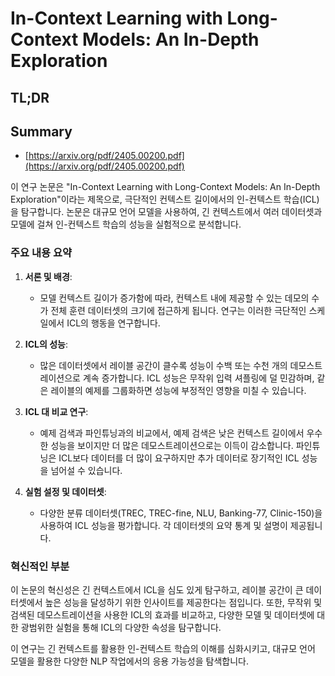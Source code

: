 # In-Context Learning with Long-Context Models: An In-Depth Exploration
## TL;DR
## Summary
- [https://arxiv.org/pdf/2405.00200.pdf](https://arxiv.org/pdf/2405.00200.pdf)

이 연구 논문은 "In-Context Learning with Long-Context Models: An In-Depth Exploration"이라는 제목으로, 극단적인 컨텍스트 길이에서의 인-컨텍스트 학습(ICL)을 탐구합니다. 논문은 대규모 언어 모델을 사용하여, 긴 컨텍스트에서 여러 데이터셋과 모델에 걸쳐 인-컨텍스트 학습의 성능을 실험적으로 분석합니다.

### 주요 내용 요약

1. **서론 및 배경**:
   - 모델 컨텍스트 길이가 증가함에 따라, 컨텍스트 내에 제공할 수 있는 데모의 수가 전체 훈련 데이터셋의 크기에 접근하게 됩니다. 연구는 이러한 극단적인 스케일에서 ICL의 행동을 연구합니다.

2. **ICL의 성능**:
   - 많은 데이터셋에서 레이블 공간이 클수록 성능이 수백 또는 수천 개의 데모스트레이션으로 계속 증가합니다. ICL 성능은 무작위 입력 셔플링에 덜 민감하며, 같은 레이블의 예제를 그룹화하면 성능에 부정적인 영향을 미칠 수 있습니다.

3. **ICL 대 비교 연구**:
   - 예제 검색과 파인튜닝과의 비교에서, 예제 검색은 낮은 컨텍스트 길이에서 우수한 성능을 보이지만 더 많은 데모스트레이션으로는 이득이 감소합니다. 파인튜닝은 ICL보다 데이터를 더 많이 요구하지만 추가 데이터로 장기적인 ICL 성능을 넘어설 수 있습니다.

4. **실험 설정 및 데이터셋**:
   - 다양한 분류 데이터셋(TREC, TREC-fine, NLU, Banking-77, Clinic-150)을 사용하여 ICL 성능을 평가합니다. 각 데이터셋의 요약 통계 및 설명이 제공됩니다.

### 혁신적인 부분
이 논문의 혁신성은 긴 컨텍스트에서 ICL을 심도 있게 탐구하고, 레이블 공간이 큰 데이터셋에서 높은 성능을 달성하기 위한 인사이트를 제공한다는 점입니다. 또한, 무작위 및 검색된 데모스트레이션을 사용한 ICL의 효과를 비교하고, 다양한 모델 및 데이터셋에 대한 광범위한 실험을 통해 ICL의 다양한 속성을 탐구합니다.

이 연구는 긴 컨텍스트를 활용한 인-컨텍스트 학습의 이해를 심화시키고, 대규모 언어 모델을 활용한 다양한 NLP 작업에서의 응용 가능성을 탐색합니다.
